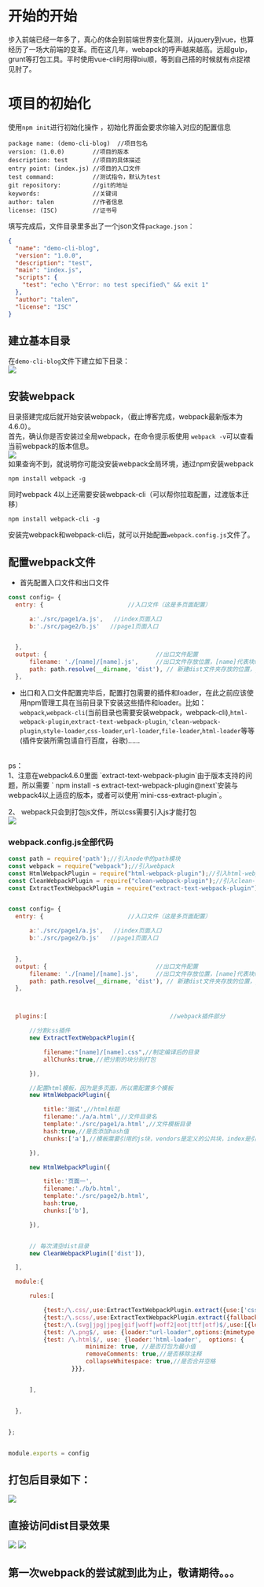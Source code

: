# 开始的开始
  步入前端已经一年多了，真心的体会到前端世界变化莫测，从jquery到vue，也算经历了一场大前端的变革。而在这几年，webapck的呼声越来越高。远超gulp，grunt等打包工具。平时使用vue-cli时用得biu顺，等到自己搭的时候就有点捉襟见肘了。
  # 项目的初始化
  使用`npm init`进行初始化操作 ，初始化界面会要求你输入对应的配置信息
```
package name: (demo-cli-blog)  //项目包名
version: (1.0.0)        //项目的版本
description: test       //项目的具体描述
entry point: (index.js) //项目的入口文件
test command:           //测试指令，默认为test
git repository:         //git的地址
keywords:               //关键词
author: talen           //作者信息
license: (ISC)          //证书号
```
填写完成后，文件目录里多出了一个json文件`package.json`：
```json
{
  "name": "demo-cli-blog",
  "version": "1.0.0",
  "description": "test",
  "main": "index.js",
  "scripts": {
    "test": "echo \"Error: no test specified\" && exit 1"
  },
  "author": "talen",
  "license": "ISC"
}
```
## 建立基本目录
在`demo-cli-blog`文件下建立如下目录：<br>
![](./images/webpack目录.png)

## 安装webpack
目录搭建完成后就开始安装webpack，（截止博客完成，webpack最新版本为4.6.0）。
<br>
首先，确认你是否安装过全局webpack，在命令提示板使用 `webpack -v`可以查看当前webpack的版本信息。
<br>
![](./images/cmd1.png)
<br>
如果查询不到，就说明你可能没安装webpack全局环境，通过npm安装webpack
```
npm install webpack -g
```
同时webpack 4以上还需要安装webpack-cli（可以帮你拉取配置，过渡版本迁移）
```
npm install webpack-cli -g
```
  安装完webpack和webpack-cli后，就可以开始配置`webpack.config.js`文件了。
  ## 配置webpack文件
  * 首先配置入口文件和出口文件
  ```javascript
const config= {
    entry: {                        //入口文件（这是多页面配置）

        a:'./src/page1/a.js',   //index页面入口
        b:'./src/page2/b.js'   //page1页面入口


    },
    output: {                               //出口文件配置
        filename: './[name]/[name].js',     //出口文件存放位置，[name]代表块级文件流的名字，如入口文件中的a,b，最终会[name]的值就会变成a,b。目的是为了让每个页面在其单独的文件夹内
        path: path.resolve(__dirname, 'dist'), // 新建dist文件夹存放的位置，__dirname表示当前环境下的绝对路径
    },
  ```
  * 出口和入口文件配置完毕后，配置打包需要的插件和loader，在此之前应该使用npm管理工具在当前目录下安装这些插件和loader。比如：`webpack`,`webpack-cli`(当前目录也需要安装webpack，webpack-cli),`html-webpack-plugin`,`extract-text-webpack-plugin`,`'clean-webpack-plugin`,`style-loader`,`css-loader`,`url-loader`,`file-loader`,`html-loader`等等(插件安装所需包请自行百度，谷歌)……
  <br>
  ps：
  <br>
  1、注意在webpack4.6.0里面 `extract-text-webpack-plugin`由于版本支持的问题，所以需要
 ` npm install -s extract-text-webpack-plugin@next`安装与webpack4以上适应的版本，或者可以使用`mini-css-extract-plugin`。
 <br>

2、 webpack只会到打包js文件，所以css需要引入js才能打包
<br>
![](./images/aaa.png)
### webpack.config.js全部代码
  ```javascript
const path = require('path');//引入node中的path模块
const webpack = require("webpack");//引入webpack
const HtmlWebpackPlugin = require("html-webpack-plugin");//引入html-webpack-plugin插件,作用是添加模板到编译完成后的dist的文件里面
const CleanWebpackPlugin = require("clean-webpack-plugin");//引入clean-webpack-plugin插件，作用是清除dist文件及下的内容，因为每次编译完成后都会有一个dist文件夹存放静态文件，所以需要清除上次的dist文件
const ExtractTextWebpackPlugin = require("extract-text-webpack-plugin");//引入extract-text-webpack-plugin插件，作用是把css文件单独存为一个文件，如果不用插件，css会以style标签的方式插入html中


const config= {
    entry: {                        //入口文件（这是多页面配置）

        a:'./src/page1/a.js',   //index页面入口
        b:'./src/page2/b.js'   //page1页面入口


    },
    output: {                               //出口文件配置
        filename: './[name]/[name].js',     //出口文件存放位置，[name]代表块级文件流的名字，如入口文件中的a,b，最终会[name]的值就会变成a,b。目的是为了让每个页面在其单独的文件夹内
        path: path.resolve(__dirname, 'dist'), // 新建dist文件夹存放的位置，__dirname表示当前环境下的绝对路径
    },



    plugins:[                                   //webpack插件部分

        //分割css插件
        new ExtractTextWebpackPlugin({

            filename:"[name]/[name].css",//制定编译后的目录
            allChunks:true,//把分割的块分别打包

        }),

        //配置html模板，因为是多页面，所以需配置多个模板
        new HtmlWebpackPlugin({

            title:'测试',//html标题
            filename:'./a/a.html',//文件目录名
            template:'./src/page1/a.html',//文件模板目录
            hash:true,//是否添加hash值
            chunks:['a'],//模板需要引用的js块，vendors是定义的公共块，index是引用的自己编写的块

        }),

        new HtmlWebpackPlugin({

            title:'页面一',
            filename:'./b/b.html',
            template:'./src/page2/b.html',
            hash:true,
            chunks:['b'],

        }),


        // 每次清空dist目录
        new CleanWebpackPlugin(['dist']),

    ],

    module:{

        rules:[

            {test:/\.css/,use:ExtractTextWebpackPlugin.extract({use:['css-loader']},)},//带css的css编译
            {test:/\.scss/,use:ExtractTextWebpackPlugin.extract({fallback:"style-loader",use:['css-loader','sass-loader']},)},//带scss的css编译
            {test:/\.(svg|jpg|jpeg|gif|woff|woff2|eot|ttf|otf)$/,use:[{loader:'file-loader',options: {outputPath: 'assets/'}}]},//图片和字体加载
            {test: /\.png$/, use: {loader:"url-loader",options:{mimetype:"image/png",limit:"4096"}}},//如果有png格式的图片，超过4M直接转化为base64格式
            {test: /\.html$/, use: {loader:'html-loader',  options: {           //打包html文件
                        minimize: true, //是否打包为最小值
                        removeComments: true,//是否移除注释
                        collapseWhitespace: true,//是否合并空格
                    }}},


        ],


    },


};


module.exports = config

  ```
  ## 打包后目录如下：
  ![](./images/dist.png)
## 直接访问dist目录效果
![](./images/page1.png)
![](./images/page2.png)


## 第一次webpack的尝试就到此为止，敬请期待。。。
